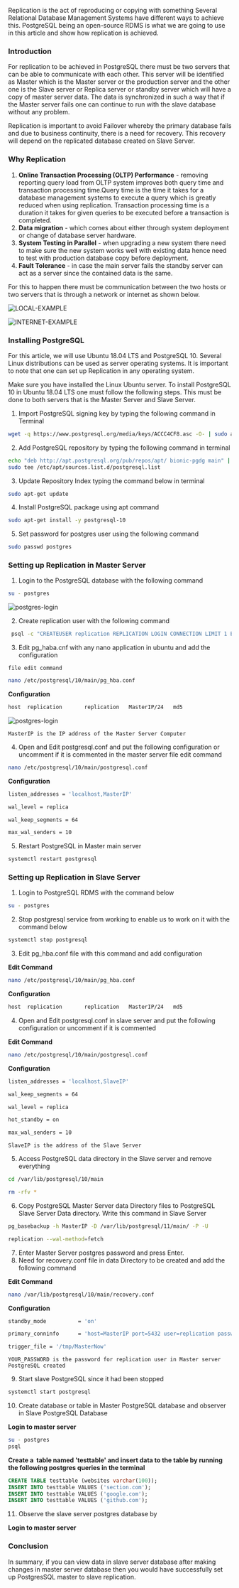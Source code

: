 Replication is the act of reproducing or copying with something Several Relational Database Management Systems have different ways to achieve this. PostgreSQL being an open-source RDMS is what we are going to use in this article and show how replication is achieved.

### Introduction

For replication to be achieved in PostgreSQL there must be two servers that can be able to communicate with each other. This server will be identified as Master which is the Master server or the production server and the other one is the Slave server or Replica server or standby server which will have a copy of master server data. The data is synchronized in such a way that if the Master server fails one can continue to run with the slave database without any problem.

Replication is important to avoid Failover whereby the primary database fails and due to business continuity, there is a need for recovery. This recovery will depend on the replicated database created on Slave Server.

### Why Replication

1. **Online Transaction Processing (OLTP) Performance** \- removing reporting query load from OLTP system improves both query time and transaction processing time\.Query time is the time it takes for a database management systems to execute a query which is greatly reduced when using replication\. Transaction processing time is a duration it takes for given queries to be executed before a transaction is completed\.
2. **Data migration** \- which comes about either through system deployment or change of database server hardware\.
3. **System Testing in Parallel** \- when upgrading a new system there need to make sure the new system works well with existing data hence need to test with production database copy before deployment\.
4. **Fault Tolerance** \- in case the main server fails the standby server can act as a server since the contained data is the same\.

For this to happen there must be communication between the two hosts or two servers that is through a network or internet as shown below.

![LOCAL-EXAMPLE](how-to-replicate-postgresql-database/local-network.png)

![INTERNET-EXAMPLE](how-to-replicate-postgresql-database/internet-network.png)

### Installing PostgreSQL

For this article, we will use Ubuntu 18.04 LTS and PostgreSQL 10. Several Linux distributions can be used as server operating systems. It is important to note that one can set up Replication in any operating system.

Make sure you have installed the Linux Ubuntu server. To install PostgreSQL 10 in Ubuntu 18.04 LTS one must follow the following steps. This must be done to both servers that is the Master Server and Slave Server.

1. Import PostgreSQL signing key by typing the following command in Terminal

``` bash
wget -q https://www.postgresql.org/media/keys/ACCC4CF8.asc -O- | sudo apt-key add -
```

2. Add PostgreSQL repository by typing the following command in terminal

``` bash
echo "deb http://apt.postgresql.org/pub/repos/apt/ bionic-pgdg main" | 
sudo tee /etc/apt/sources.list.d/postgresql.list
```

3. Update Repository Index typing the command below in terminal

``` bash
sudo apt-get update
```

4. Install PostgreSQL package using apt command

``` bash
sudo apt-get install -y postgresql-10
```

5. Set password for postgres user using the following command

``` bash
sudo passwd postgres
```

### Setting up Replication in Master Server

1. Login to the PostgreSQL database with the following command

``` bash
su - postgres
```

![postgres-login](how-to-replicate-postgresql-database/postgres-login.png)

2. Create replication user with the following command

``` bash
 psql -c "CREATEUSER replication REPLICATION LOGIN CONNECTION LIMIT 1 ENCRYPTED PASSWORD'YOUR_PASSWORD';"
```

3. Edit pg\_haba.cnf with any nano application in ubuntu and add the configuration

`file edit command`

``` bash
nano /etc/postgresql/10/main/pg_hba.conf
```

**Configuration**

``` bash
host  replication       replication   MasterIP/24   md5
```

![postgres-login](how-to-replicate-postgresql-database/pg_hba-edit.png)

`MasterIP is the IP address of the Master Server Computer`

4. Open and Edit postgresql.conf and put the following configuration or uncomment if it is commented in the master server
file edit command

``` bash
nano /etc/postgresql/10/main/postgresql.conf
```

**Configuration**

``` bash
listen_addresses = 'localhost,MasterIP'

wal_level = replica

wal_keep_segments = 64

max_wal_senders = 10
```

5. Restart PostgreSQL in Master main server

``` bash
systemctl restart postgresql
```

### Setting up Replication in Slave Server

1. Login to PostgreSQL RDMS with the command below

``` bash
su - postgres
```

2. Stop postgresql service from working to enable us to work on it with the command below

``` bash
systemctl stop postgresql
```

3. Edit pg\_hba.conf file with this command and add configuration

**Edit Command**

``` bash
nano /etc/postgresql/10/main/pg_hba.conf
```

**Configuration**

``` bash
host  replication       replication   MasterIP/24   md5
```

4. Open and Edit postgresql.conf<span style="mso-spacerun:yes">&nbsp;</span>in slave server and put the following configuration or uncomment if it is commented

**Edit Command**

``` bash
nano /etc/postgresql/10/main/postgresql.conf
```

**Configuration**

``` bash
listen_addresses = 'localhost,SlaveIP'

wal_keep_segments = 64

wal_level = replica

hot_standby = on

max_wal_senders = 10
```

`SlaveIP is the address of the Slave Server`

5. Access PostgreSQL data directory in the Slave server and remove everything

``` bash
cd /var/lib/postgresql/10/main
```

``` bash
rm -rfv *
```

6. Copy PostgreSQL Master Server data Directory files to PostgreSQL Slave Server Data directory. Write this command in Slave Server

``` bash
pg_basebackup -h MasterIP -D /var/lib/postgresql/11/main/ -P -U

replication --wal-method=fetch
```

7. Enter Master Server postgres password and press Enter.
8. Need for recovery.conf file in data Directory to be created and add the following command

**Edit Command**

``` bash
nano /var/lib/postgresql/10/main/recovery.conf
```

**Configuration**

``` bash
standby_mode          = 'on'

primary_conninfo      = 'host=MasterIP port=5432 user=replication password=YOUR_PASSWORD'

trigger_file = '/tmp/MasterNow'
```

`YOUR_PASSWORD is the password for replication user in Master server PostgreSQL created`

9. Start slave PostgreSQL since it had been stopped

``` bash
systemctl start postgresql
```

10. Create database or table in Master PostgreSQL database and observer in Slave PostgreSQL Database

**Login to master server**

``` bash
su - postgres
psql
```

**Create a  table named 'testtable' and insert data to the table by running the following postgres queries in the terminal**

``` sql
CREATE TABLE testtable (websites varchar(100));
INSERT INTO testtable VALUES ('section.com');
INSERT INTO testtable VALUES ('google.com');
INSERT INTO testtable VALUES ('github.com');
```

11. Observe the slave server postgres database by

**Login to master server**

### Conclusion

In summary, if you can view data in slave server database after making changes in master server database then you would have successfully set up PostgresSQL master to slave replication.